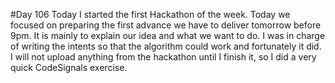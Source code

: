 #Day 106
Today I started the first Hackathon of the week.
Today we focused on preparing the first advance we have to deliver tomorrow before 9pm. It is mainly to explain our idea and what we want to do.
I was in charge of writing the intents so that the algorithm could work and fortunately it did.
I will not upload anything from the hackathon until I finish it, so I did a very quick CodeSignals exercise.